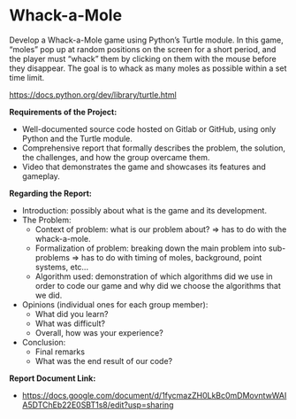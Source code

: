 # Whack-a-Mole
Develop a Whack-a-Mole game using Python’s Turtle module. In this game, “moles” pop up at random positions on the screen for a short period, and the player must “whack” them by clicking on them with the mouse before they disappear. The goal is to whack as many moles as possible within a set time limit.

https://docs.python.org/dev/library/turtle.html

**Requirements of the Project:**
- Well-documented source code hosted on Gitlab or GitHub, using only Python and the Turtle module.
- Comprehensive report that formally describes the problem, the solution, the challenges, and how the group overcame them.
- Video that demonstrates the game and showcases its features and gameplay.

**Regarding the Report:**
- Introduction: possibly about what is the game and its development.
- The Problem:
  - Context of problem: what is our problem about? => has to do with the whack-a-mole.
  - Formalization of problem: breaking down the main problem into sub-problems => has to do with timing of moles, background, point systems, etc...
  - Algorithm used: demonstration of which algorithms did we use in order to code our game and why did we choose the algorithms that we did.
- Opinions (individual ones for each group member):
  - What did you learn?
  - What was difficult?
  - Overall, how was your experience?
- Conclusion:
  - Final remarks
  - What was the end result of our code?

**Report Document Link:**
- https://docs.google.com/document/d/1fycmazZH0LkBc0mDMovntwWAIA5DTChEb22E0SBT1s8/edit?usp=sharing


